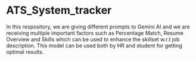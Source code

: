 # ATS_System_tracker
In this respository, we are giving different prompts to Gemini AI and we are receiving multiple important factors such as Percentage Match, Resume Overview and Skills which can be used to enhance the skillset w.r.t job description. This model can be used both by HR and student for getting optimal results.
